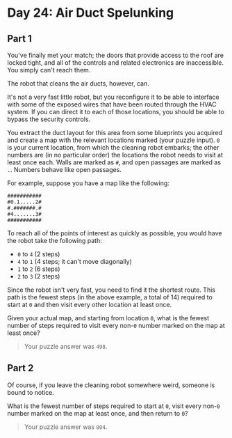 # Day 24: Air Duct Spelunking

## Part 1

You've finally met your match; the doors that provide access to the roof are locked tight, and all of the controls and related electronics are inaccessible. You simply can't reach them.

The robot that cleans the air ducts, however, can.

It's not a very fast little robot, but you reconfigure it to be able to interface with some of the exposed wires that have been routed through the HVAC system. If you can direct it to each of those locations, you should be able to bypass the security controls.

You extract the duct layout for this area from some blueprints you acquired and create a map with the relevant locations marked (your puzzle input). `0` is your current location, from which the cleaning robot embarks; the other numbers are (in no particular order) the locations the robot needs to visit at least once each. Walls are marked as `#`, and open passages are marked as `.`. Numbers behave like open passages.

For example, suppose you have a map like the following:

    ###########
    #0.1.....2#
    #.#######.#
    #4.......3#
    ###########

To reach all of the points of interest as quickly as possible, you would have the robot take the following path:

- `0` to `4` (2 steps)
- `4` to `1` (4 steps; it can't move diagonally)
- `1` to `2` (6 steps)
- `2` to `3` (2 steps)

Since the robot isn't very fast, you need to find it the shortest route. This path is the fewest steps (in the above example, a total of 14) required to start at `0` and then visit every other location at least once.

Given your actual map, and starting from location `0`, what is the fewest number of steps required to visit every non-`0` number marked on the map at least once?

> Your puzzle answer was `498`.

## Part 2

Of course, if you leave the cleaning robot somewhere weird, someone is bound to notice.

What is the fewest number of steps required to start at `0`, visit every non-`0` number marked on the map at least once, and then return to `0`?

> Your puzzle answer was `804`.
